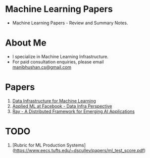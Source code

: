 # Machine Learning Papers
 - Machine Learning Papers - Review and Summary Notes.

# About Me
- I specialize in Machine Learning Infrastructure.
- For paid consultation enquiries, please email manibhushan.cs@gmail.com
 
 # Papers
 1. [Data Infrastructure for Machine Learning](https://drive.google.com/drive/u/1/folders/10p9hVIu7FpLRAG6DTBTxvjCfIq4VfjT_)
 2. [Applied ML at Facebook - Data Infra Perspective](https://drive.google.com/drive/u/1/folders/1_MWPNhBcAO1tvMZzcB4yuyWBZPcWrPVQ)
 3. [Ray -  A Distributed Framework for Emerging AI Applications](https://drive.google.com/drive/u/1/folders/1oo7hJRAv7CBRo4ea2sB5uwdUB5PTV7yU)
 
 
 # TODO
 1. [Rubric for ML Production Systems] (https://www.eecs.tufts.edu/~dsculley/papers/ml_test_score.pdf)
 
